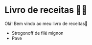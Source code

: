 # Livro de receitas :man_cook:



Olá! Bem vindo ao meu livro de receitas:wave:

- Strogonoff de filé mignon
- Pave
